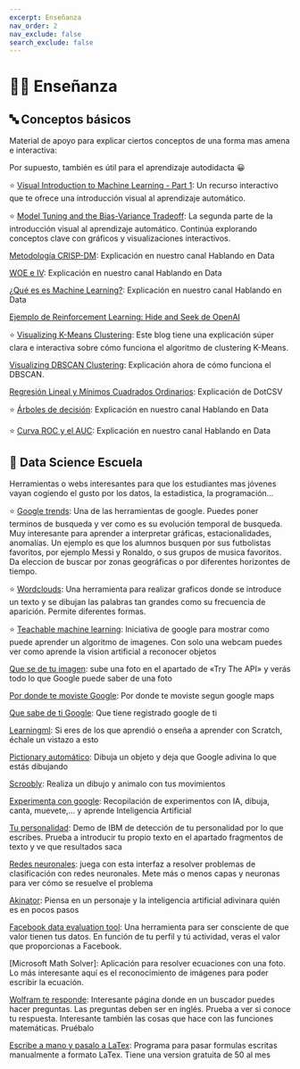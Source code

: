 ```yaml
---
excerpt: Enseñanza
nav_order: 2
nav_exclude: false
search_exclude: false
---
```


# 👩‍🏫 Enseñanza

## 🔤 Conceptos básicos

Material de apoyo para explicar ciertos conceptos de una forma mas amena e interactiva:

Por supuesto, también es útil para el aprendizaje autodidacta 😀

⭐ [Visual Introduction to Machine Learning - Part 1](http://www.r2d3.us/visual-intro-to-machine-learning-part-1/): Un recurso interactivo que te ofrece una introducción visual al aprendizaje automático.

⭐ [Model Tuning and the Bias-Variance Tradeoff](http://www.r2d3.us/visual-intro-to-machine-learning-part-2/): La segunda parte de la introducción visual al aprendizaje automático. Continúa explorando conceptos clave con gráficos y visualizaciones interactivos.

[Metodología CRISP-DM](https://www.youtube.com/watch?time_continue=3&v=F23IxZqTtKg&embeds_referring_euri=https%3A%2F%2Fdocs.google.com%2F&embeds_referring_origin=https%3A%2F%2Fdocs.google.com&source_ve_path=MjM4NTE): Explicación en nuestro canal Hablando en Data

[WOE e IV](https://www.youtube.com/watch?v=pIGZdFj_JLQ&embeds_referring_euri=https%3A%2F%2Fdocs.google.com%2F&embeds_referring_origin=https%3A%2F%2Fdocs.google.com&source_ve_path=MjM4NTE): Explicación en nuestro canal Hablando en Data

[¿Qué es es Machine Learning?](https://www.youtube.com/watch?time_continue=1&v=CSbOqickxEo&embeds_referring_euri=https%3A%2F%2Fdocs.google.com%2F&embeds_referring_origin=https%3A%2F%2Fdocs.google.com&source_ve_path=MjM4NTE): Explicación en nuestro canal Hablando en Data

[Ejemplo de Reinforcement Learning: Hide and Seek de OpenAI](https://www.youtube.com/watch?v=kopoLzvh5jY)

⭐ [Visualizing K-Means Clustering](https://www.naftaliharris.com/blog/visualizing-k-means-clustering/): Este blog tiene una explicación súper clara e interactiva sobre cómo funciona el algoritmo de clustering K-Means.

[Visualizing DBSCAN Clustering](https://www.naftaliharris.com/blog/visualizing-dbscan-clustering/): Explicación ahora de cómo funciona el DBSCAN.

[Regresión Lineal y Mínimos Cuadrados Ordinarios](https://www.youtube.com/watch?time_continue=1&v=k964_uNn3l0&embeds_referring_euri=https%3A%2F%2Fdocs.google.com%2F&embeds_referring_origin=https%3A%2F%2Fdocs.google.com&source_ve_path=MjM4NTE): Explicación de DotCSV

⭐ [Árboles de decisión](https://www.youtube.com/watch?v=fyFIUhRUnSA): Explicación en nuestro canal Hablando en Data

⭐ [Curva ROC y el AUC](https://www.youtube.com/watch?v=TmhzUdPpVPQ&embeds_referring_euri=https%3A%2F%2Fdocs.google.com%2F&embeds_referring_origin=https%3A%2F%2Fdocs.google.com&source_ve_path=MjM4NTE): Explicación en nuestro canal Hablando en Data

## 🏫 Data Science Escuela

Herramientas o webs interesantes para que los estudiantes mas jóvenes vayan cogiendo el gusto por los datos, la estadistica, la programación...

⭐ [Google trends](https://trends.google.es/trends/): Una de las herramientas de google. Puedes poner terminos de busqueda y ver como es su evolución temporal de busqueda. Muy interesante para aprender a interpretar gráficas, estacionalidades, anomalías. Un ejemplo es que los alumnos busquen por sus futbolistas favoritos, por ejemplo Messi y Ronaldo, o sus grupos de musica favoritos. Da eleccion de buscar por zonas geográficas o por diferentes horizontes de tiempo.

⭐ [Wordclouds](http://www.wordclouds.com/): Una herramienta para realizar graficos donde se introduce un texto y se dibujan las palabras tan grandes como su frecuencia de aparición. Permite diferentes formas.

⭐ [Teachable machine learning](https://teachablemachine.withgoogle.com/): Iniciativa de google para mostrar como puede aprender un algoritmo de imagenes. Con solo una webcam puedes ver como aprende la vision artificial a reconocer objetos

[Que se de tu imagen](http://cloud.google.com/vision/): sube una foto en el apartado de «Try The API» y verás todo lo que Google puede saber de una foto

[Por donde te moviste Google](http://myactivity.google.com/): Por donde te moviste segun google maps

[Que sabe de ti Google](http://adssettings.google.es/): Que tiene registrado google de ti

[Learningml](https://learningml.org/): Si eres de los que aprendió o enseña a aprender con Scratch, échale un vistazo a esto

[Pictionary automático](https://quickdraw.withgoogle.com/): Dibuja un objeto y deja que Google adivina lo que estás dibujando

[Scroobly](https://scroobly.com/): Realiza un dibujo y animalo con tus movimientos

[Experimenta con google](https://experiments.withgoogle.com/collection/ai): Recopilación de experimentos con IA, dibuja, canta, muevete,… y aprende Inteligencia Artificial

[Tu personalidad](https://personality-insights-demo.ng.bluemix.net/): Demo de IBM de detección de tu personalidad por lo que escribes. Prueba a introducir tu propio texto en el apartado fragmentos de texto y ve que resultados saca

[Redes neuronales](https://playground.tensorflow.org/#activation=tanh&batchSize=10&dataset=circle&regDataset=reg-plane&learningRate=0.03&regularizationRate=0&noise=0&networkShape=4,2&seed=0.68852&showTestData=false&discretize=false&percTrainData=50&x=true&y=true&xTimesY=false&xSquared=false&ySquared=false&cosX=false&sinX=false&cosY=false&sinY=false&collectStats=false&problem=classification&initZero=false&hideText=false): juega con esta interfaz a resolver problemas de clasificación con redes neuronales. Mete más o menos capas y neuronas para ver cómo se resuelve el problema

[Akinator](http://es.akinator.com/): Piensa en un personaje y la inteligencia artificial adivinara quién es en pocos pasos

[Facebook data evaluation tool](https://fdvt.org/): Una herramienta para ser consciente de que valor tienen tus datos. En función de tu perfil y tú actividad, veras el valor que proporcionas a Facebook.

[Microsoft Math Solver]: Aplicación para resolver ecuaciones con una foto. Lo más interesante aquí es el reconocimiento de imágenes para poder escribir la ecuación.

[Wolfram te responde](http://wolframalpha.com/): Interesante página donde en un buscador puedes hacer preguntas. Las preguntas deben ser en inglés. Prueba a ver si conoce tu respuesta. Interesante también las cosas que hace con las funciones matemáticas. Pruébalo

[Escribe a mano y pasalo a LaTex](https://mathpix.com/): Programa para pasar formulas escritas manualmente a formato LaTex. Tiene una version gratuita de 50 al mes

